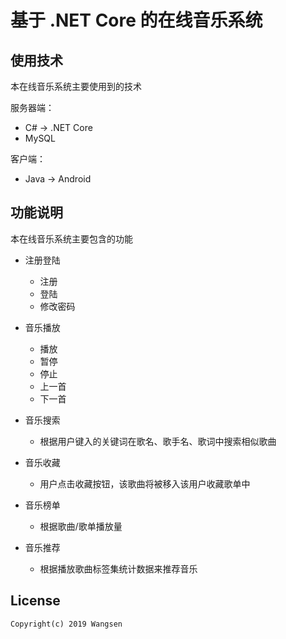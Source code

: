 # 基于 .NET Core 的在线音乐系统

## 使用技术

本在线音乐系统主要使用到的技术

服务器端：
  - C#  → .NET Core
  - MySQL

客户端：
  - Java → Android

## 功能说明

本在线音乐系统主要包含的功能

- 注册登陆
  - 注册
  - 登陆
  - 修改密码

- 音乐播放
  - 播放
  - 暂停
  - 停止
  - 上一首
  - 下一首

- 音乐搜索
  - 根据用户键入的关键词在歌名、歌手名、歌词中搜索相似歌曲

- 音乐收藏
  - 用户点击收藏按钮，该歌曲将被移入该用户收藏歌单中

- 音乐榜单
  - 根据歌曲/歌单播放量

- 音乐推荐
  - 根据播放歌曲标签集统计数据来推荐音乐


## License

    Copyright(c) 2019 Wangsen
